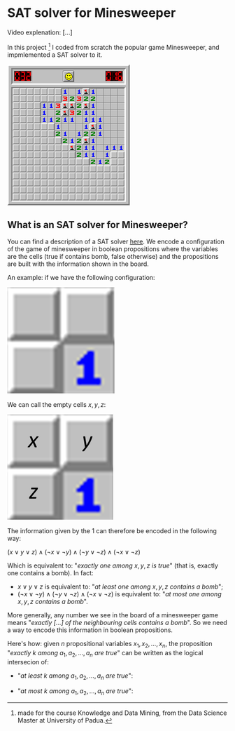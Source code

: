 # SAT solver for Minesweeper

Video explenation: [...]

In this project [^1] I coded from scratch the popular game Minesweeper, and impmlemented a SAT solver to it.

[^1]: made for the course Knowledge and Data Mining, from the Data Science Master at University of Padua.

![](<https://github.com/Marco-Furlan/Projects/blob/main/SAT Solver for Minesweeper/images/minesweeper.png?raw=true>)

## What is an SAT solver for Minesweeper?

You can find a description of a SAT solver [here](https://en.wikipedia.org/wiki/SAT_solver). We encode a configuration of the game of minesweeper in boolean propositions where the variables are the cells (true if contains bomb, false otherwise) and the propositions are built with the information shown in the board.

An example: if we have the following configuration:

![](<https://github.com/Marco-Furlan/Projects/blob/main/SAT Solver for Minesweeper/images/example1.png?raw=true>)

We can call the empty cells $x, y, z$:

![](<https://github.com/Marco-Furlan/Projects/blob/main/SAT Solver for Minesweeper/images/example2.png?raw=true>)

The information given by the $1$ can therefore be encoded in the following way:

$(x \lor y \lor z) \land (\neg x \lor \neg y) \land (\neg y \lor \neg z) \land (\neg x \lor \neg z)$

Which is equivalent to: "*exactly one among* $x,y,z$ *is true*" (that is, exactly one contains a bomb). In fact:

- $x \lor y \lor z$ is equivalent to: "*at least one among* $x,y,z$ *contains a bomb*";
- $(\neg x \lor \neg y) \land (\neg y \lor \neg z) \land (\neg x \lor \neg z)$ is equivalent to: "*at most one among* $x,y,z$ *contains a bomb*".

  

More generally, any number we see in the board of a minesweeper game means "*exactly [...] of the neighbouring cells contains a bomb*". So we need a way to encode this information in boolean propositions.

Here's how: given $n$ propositional variables $x_1, x_2, \dots, x_n$, the proposition "*exactly k among* $a_1, a_2, \dots, a_n$ *are true*" can be written as the logical intersecion of:

- "*at least k among* $a_1, a_2, \dots, a_n$ *are true*":

$$$$

- "*at most k among* $a_1, a_2, \dots, a_n$ *are true*":